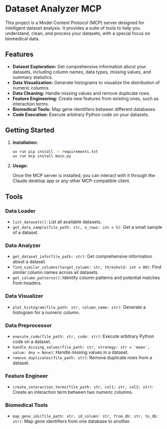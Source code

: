 # Dataset Analyzer MCP

This project is a Model Context Protocol (MCP) server designed for intelligent dataset analysis. It provides a suite of tools to help you understand, clean, and process your datasets, with a special focus on biomedical data.

## Features

*   **Dataset Exploration:** Get comprehensive information about your datasets, including column names, data types, missing values, and summary statistics.
*   **Data Visualization:** Generate histograms to visualize the distribution of numeric columns.
*   **Data Cleaning:** Handle missing values and remove duplicate rows.
*   **Feature Engineering:** Create new features from existing ones, such as interaction terms.
*   **Biomedical Tools:** Map gene identifiers between different databases.
*   **Code Execution:** Execute arbitrary Python code on your datasets.

## Getting Started

1.  **Installation:**

    ```bash
    uv run pip install -r requirements.txt
    uv run mcp install main.py
    ```

2.  **Usage:**

    Once the MCP server is installed, you can interact with it through the Claude desktop app or any other MCP-compatible client.

## Tools

### Data Loader

*   `list_datasets()`: List all available datasets.
*   `get_data_sample(file_path: str, n_rows: int = 5)`: Get a small sample of a dataset.

### Data Analyzer

*   `get_dataset_info(file_path: str)`: Get comprehensive information about a dataset.
*   `find_similar_columns(target_column: str, threshold: int = 80)`: Find similar column names across all datasets.
*   `get_column_patterns()`: Identify column patterns and potential matches from headers.

### Data Visualizer

*   `plot_histogram(file_path: str, column_name: str)`: Generate a histogram for a numeric column.

### Data Preprocessor

*   `execute_code(file_path: str, code: str)`: Execute arbitrary Python code on a dataset.
*   `handle_missing_values(file_path: str, strategy: str = 'mean', value: Any = None)`: Handle missing values in a dataset.
*   `remove_duplicates(file_path: str)`: Remove duplicate rows from a dataset.

### Feature Engineer

*   `create_interaction_terms(file_path: str, col1: str, col2: str)`: Create an interaction term between two numeric columns.

### Biomedical Tools

*   `map_gene_ids(file_path: str, id_column: str, from_db: str, to_db: str)`: Map gene identifiers from one database to another.
